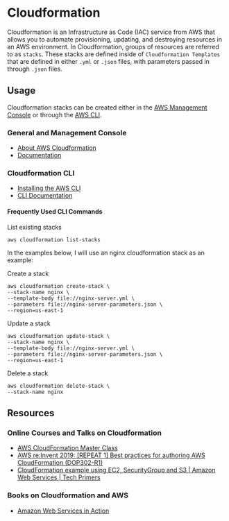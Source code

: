 # Cloudformation

Cloudformation is an Infrastructure as Code (IAC) service from AWS that allows you to automate provisioning, updating, and destroying resources in an AWS environment. In Cloudformation, groups of resources are referred to as `stacks`. These stacks are defined inside of `Cloudformation Templates` that are defined in either `.yml` or `.json` files, with parameters passed in through `.json` files.

## Usage

Cloudformation stacks can be created either in the [AWS Management Console](https://aws.amazon.com/console/) or through the [AWS CLI](https://aws.amazon.com/cli/).
### General and Management Console
- [About AWS Cloudformation](https://aws.amazon.com/cloudformation/)
- [Documentation](https://docs.aws.amazon.com/cloudformation/)

### Cloudformation CLI
- [Installing the AWS CLI](https://docs.aws.amazon.com/cli/latest/userguide/cli-chap-install.html)
- [CLI Documentation](https://docs.aws.amazon.com/cli/latest/reference/cloudformation/index.html)

#### Frequently Used CLI Commands

List existing stacks
```SHELL
aws cloudformation list-stacks
```

In the examples below, I will use an nginx cloudformation stack as an example:

Create a stack
```SHELL
aws cloudformation create-stack \
--stack-name nginx \
--template-body file://nginx-server.yml \
--parameters file://nginx-server-parameters.json \
--region=us-east-1
```

Update a stack
```SHELL
aws cloudformation update-stack \
--stack-name nginx \
--template-body file://nginx-server.yml \
--parameters file://nginx-server-parameters.json \
--region=us-east-1
```

Delete a stack
```SHELL
aws cloudformation delete-stack \
--stack-name nginx
```

## Resources
### Online Courses and Talks on Cloudformation
- [AWS CloudFormation Master Class](https://www.udemy.com/course/aws-cloudformation-master-class/)
- [AWS re:Invent 2019: [REPEAT 1] Best practices for authoring AWS CloudFormation (DOP302-R1)](https://www.youtube.com/watch?v=bJHHQM7GGro)
- [CloudFormation example using EC2, SecurityGroup and S3 | Amazon Web Services | Tech Primers](https://www.youtube.com/watch?v=Zz5xljI1gn8)

### Books on Cloudformation and AWS
- [Amazon Web Services in Action](https://www.amazon.com/Amazon-Services-Action-Andreas-Wittig/dp/1617295116/)
